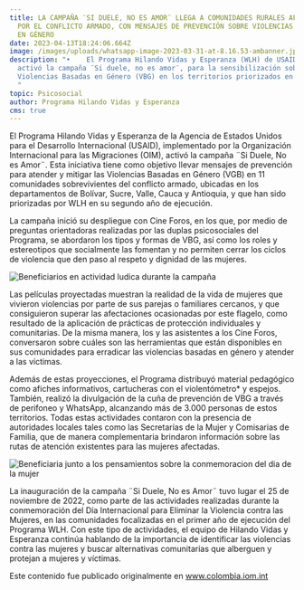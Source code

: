 ```yaml
---
title: LA CAMPAÑA ¨SI DUELE, NO ES AMOR¨ LLEGA A COMUNIDADES RURALES AFECTADAS
  POR EL CONFLICTO ARMADO, CON MENSAJES DE PREVENCIÓN SOBRE VIOLENCIAS BASADAS
  EN GÉNERO
date: 2023-04-13T18:24:06.664Z
image: /images/uploads/whatsapp-image-2023-03-31-at-8.16.53-ambanner.jpg
description: "•    El Programa Hilando Vidas y Esperanza (WLH) de USAID y OIM
  activó la campaña ¨Si duele, no es amor¨, para la sensibilización sobre las
  Violencias Basadas en Género (VBG) en los territorios priorizados en Colombia.
  "
topic: Psicosocial
author: Programa Hilando Vidas y Esperanza
cms: true
---
```

El Programa Hilando Vidas y Esperanza de la Agencia de Estados Unidos para el Desarrollo Internacional (USAID), implementado por la Organización Internacional para las Migraciones (OIM), activó la campaña ¨Si Duele, No es Amor¨. Esta iniciativa tiene como objetivo llevar mensajes de prevención para atender y mitigar las Violencias Basadas en Género (VGB) en 11 comunidades sobrevivientes del conflicto armado, ubicadas en los departamentos de Bolívar, Sucre, Valle, Cauca y Antioquia, y que han sido priorizadas por WLH en su segundo año de ejecución. 

La campaña inició su despliegue con Cine Foros, en los que, por medio de preguntas orientadoras realizadas por las duplas psicosociales del Programa, se abordaron los tipos y formas de VBG, así como los roles y estereotipos que socialmente las fomentan y no permiten cerrar los ciclos de violencia que den paso al respeto y dignidad de las mujeres.  

![Beneficiarios en actividad ludica durante la campaña](https://colombia.iom.int/sites/g/files/tmzbdl1011/files/images/Notas/WhatsApp%20Image%202023-03-31%20at%209.39.16%20AMBnner.jpg "Beneficiarios en actividad ludica durante la campaña")

Las películas proyectadas muestran la realidad de la vida de mujeres que vivieron violencias por parte de sus parejas o familiares cercanos, y que consiguieron superar las afectaciones ocasionadas por este flagelo, como resultado de la aplicación de prácticas de protección individuales y comunitarias. De la misma manera, los y las asistentes a los Cine Foros, conversaron sobre cuáles son las herramientas que están disponibles en sus comunidades para erradicar las violencias basadas en género y atender a las víctimas.    

Además de estas proyecciones, el Programa distribuyó material pedagógico como afiches informativos, cartucheras con el violentómetro* y espejos. También, realizó la divulgación de la cuña de prevención de VBG a través de perifoneo y WhatsApp, alcanzando más de 3.000 personas de estos territorios. Todas estas actividades contaron con la presencia de autoridades locales tales como las Secretarías de la Mujer y Comisarias de Familia, que de manera complementaria brindaron información sobre las rutas de atención existentes para las mujeres afectadas. 

![Beneficiaria junto a los pensamientos sobre la conmemoracion del dia de la mujer](https://colombia.iom.int/sites/g/files/tmzbdl1011/files/images/Notas/WhatsApp%20Image%202023-04-11%20at%2010.51.44%20AM%20(2)Banner.jpg "Beneficiaria junto a los pensamientos sobre la conmemoracion dia de la mujer")

La inauguración de la campaña ¨Si Duele, No es Amor¨ tuvo lugar el 25 de noviembre de 2022, como parte de las actividades realizadas durante la conmemoración del Día Internacional para Eliminar la Violencia contra las Mujeres, en las comunidades focalizadas en el primer año de ejecución del Programa WLH. Con este tipo de actividades, el equipo de Hilando Vidas y Esperanza continúa hablando de la importancia de identificar las violencias contra las mujeres y buscar alternativas comunitarias que alberguen y protejan a mujeres y víctimas.

Este contenido fue publicado originalmente en www.colombia.iom.int
